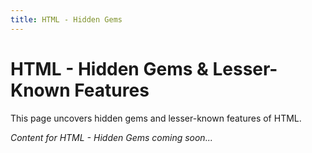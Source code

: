 ```yaml
---
title: HTML - Hidden Gems
---
```


# HTML - Hidden Gems & Lesser-Known Features

This page uncovers hidden gems and lesser-known features of HTML.

*Content for HTML - Hidden Gems coming soon...*
